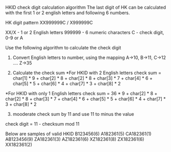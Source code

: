 HKID check digit calculation algorithm
The last digit of HK can be calculated with the first 1 or 2 english letters and following 6 numbers.

HK digit pattern
XX999999C / X999999C

XX/X - 1 or 2 English letters
999999 - 6 numeric characters
C - check digit, 0-9 or A

Use the following algorithm to calculate the check digit

1. Convert English letters to number, using the mapping
A->10, B->11, C->12 .... Z->35

2. Calculate the check sum
*For HKID with 2 English letters
check sum = char[1] * 9 + char[2] * 8 + char[2] * 8 + char[3] * 7 + char[4] * 6 + char[5] * 5 + char[6] * 4 + char[7] * 3 + char[8] * 2

*For HKID with only 1 English letters
check sum = 36 * 9 + char[2] * 8 + char[2] * 8 + char[3] * 7 + char[4] * 6 + char[5] * 5 + char[6] * 4 + char[7] * 3 + char[8] * 2

3. mooderate check sum by 11 and use 11 to minus the value

check digit = 11 - checksum mod 11

Below are samples of valid HKID
B123456(6) 
A182361(5) 
CA182361(1) 
AB123456(9)
ZA182361(3)
AZ182361(6)
XZ182361(8)
ZX182361(6)
XX182361(2)